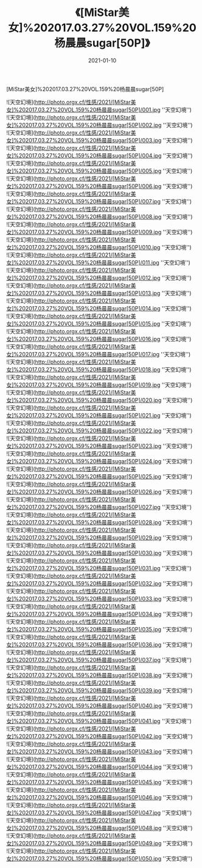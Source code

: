 ﻿---
layout: post
title: 《[MiStar美女]%202017.03.27%20VOL.159%20杨晨晨sugar[50P]》
date: 2021-01-10
img: http://photo.orgx.cf/性感/2021/[MiStar美女]%202017.03.27%20VOL.159%20杨晨晨sugar[50P]/000.jpg
tags: [美女,性感,泳衣]
---

[MiStar美女]%202017.03.27%20VOL.159%20杨晨晨sugar[50P]



![天空幻境](http://photo.orgx.cf/性感/2021/[MiStar美女]%202017.03.27%20VOL.159%20杨晨晨sugar[50P]/001.jpg ''天空幻境'')<br>
![天空幻境](http://photo.orgx.cf/性感/2021/[MiStar美女]%202017.03.27%20VOL.159%20杨晨晨sugar[50P]/002.jpg ''天空幻境'')<br>
![天空幻境](http://photo.orgx.cf/性感/2021/[MiStar美女]%202017.03.27%20VOL.159%20杨晨晨sugar[50P]/003.jpg ''天空幻境'')<br>
![天空幻境](http://photo.orgx.cf/性感/2021/[MiStar美女]%202017.03.27%20VOL.159%20杨晨晨sugar[50P]/004.jpg ''天空幻境'')<br>
![天空幻境](http://photo.orgx.cf/性感/2021/[MiStar美女]%202017.03.27%20VOL.159%20杨晨晨sugar[50P]/005.jpg ''天空幻境'')<br>
![天空幻境](http://photo.orgx.cf/性感/2021/[MiStar美女]%202017.03.27%20VOL.159%20杨晨晨sugar[50P]/006.jpg ''天空幻境'')<br>
![天空幻境](http://photo.orgx.cf/性感/2021/[MiStar美女]%202017.03.27%20VOL.159%20杨晨晨sugar[50P]/007.jpg ''天空幻境'')<br>
![天空幻境](http://photo.orgx.cf/性感/2021/[MiStar美女]%202017.03.27%20VOL.159%20杨晨晨sugar[50P]/008.jpg ''天空幻境'')<br>
![天空幻境](http://photo.orgx.cf/性感/2021/[MiStar美女]%202017.03.27%20VOL.159%20杨晨晨sugar[50P]/009.jpg ''天空幻境'')<br>
![天空幻境](http://photo.orgx.cf/性感/2021/[MiStar美女]%202017.03.27%20VOL.159%20杨晨晨sugar[50P]/010.jpg ''天空幻境'')<br>
![天空幻境](http://photo.orgx.cf/性感/2021/[MiStar美女]%202017.03.27%20VOL.159%20杨晨晨sugar[50P]/011.jpg ''天空幻境'')<br>
![天空幻境](http://photo.orgx.cf/性感/2021/[MiStar美女]%202017.03.27%20VOL.159%20杨晨晨sugar[50P]/012.jpg ''天空幻境'')<br>
![天空幻境](http://photo.orgx.cf/性感/2021/[MiStar美女]%202017.03.27%20VOL.159%20杨晨晨sugar[50P]/013.jpg ''天空幻境'')<br>
![天空幻境](http://photo.orgx.cf/性感/2021/[MiStar美女]%202017.03.27%20VOL.159%20杨晨晨sugar[50P]/014.jpg ''天空幻境'')<br>
![天空幻境](http://photo.orgx.cf/性感/2021/[MiStar美女]%202017.03.27%20VOL.159%20杨晨晨sugar[50P]/015.jpg ''天空幻境'')<br>
![天空幻境](http://photo.orgx.cf/性感/2021/[MiStar美女]%202017.03.27%20VOL.159%20杨晨晨sugar[50P]/016.jpg ''天空幻境'')<br>
![天空幻境](http://photo.orgx.cf/性感/2021/[MiStar美女]%202017.03.27%20VOL.159%20杨晨晨sugar[50P]/017.jpg ''天空幻境'')<br>
![天空幻境](http://photo.orgx.cf/性感/2021/[MiStar美女]%202017.03.27%20VOL.159%20杨晨晨sugar[50P]/018.jpg ''天空幻境'')<br>
![天空幻境](http://photo.orgx.cf/性感/2021/[MiStar美女]%202017.03.27%20VOL.159%20杨晨晨sugar[50P]/019.jpg ''天空幻境'')<br>
![天空幻境](http://photo.orgx.cf/性感/2021/[MiStar美女]%202017.03.27%20VOL.159%20杨晨晨sugar[50P]/020.jpg ''天空幻境'')<br>
![天空幻境](http://photo.orgx.cf/性感/2021/[MiStar美女]%202017.03.27%20VOL.159%20杨晨晨sugar[50P]/021.jpg ''天空幻境'')<br>
![天空幻境](http://photo.orgx.cf/性感/2021/[MiStar美女]%202017.03.27%20VOL.159%20杨晨晨sugar[50P]/022.jpg ''天空幻境'')<br>
![天空幻境](http://photo.orgx.cf/性感/2021/[MiStar美女]%202017.03.27%20VOL.159%20杨晨晨sugar[50P]/023.jpg ''天空幻境'')<br>
![天空幻境](http://photo.orgx.cf/性感/2021/[MiStar美女]%202017.03.27%20VOL.159%20杨晨晨sugar[50P]/024.jpg ''天空幻境'')<br>
![天空幻境](http://photo.orgx.cf/性感/2021/[MiStar美女]%202017.03.27%20VOL.159%20杨晨晨sugar[50P]/025.jpg ''天空幻境'')<br>
![天空幻境](http://photo.orgx.cf/性感/2021/[MiStar美女]%202017.03.27%20VOL.159%20杨晨晨sugar[50P]/026.jpg ''天空幻境'')<br>
![天空幻境](http://photo.orgx.cf/性感/2021/[MiStar美女]%202017.03.27%20VOL.159%20杨晨晨sugar[50P]/027.jpg ''天空幻境'')<br>
![天空幻境](http://photo.orgx.cf/性感/2021/[MiStar美女]%202017.03.27%20VOL.159%20杨晨晨sugar[50P]/028.jpg ''天空幻境'')<br>
![天空幻境](http://photo.orgx.cf/性感/2021/[MiStar美女]%202017.03.27%20VOL.159%20杨晨晨sugar[50P]/029.jpg ''天空幻境'')<br>
![天空幻境](http://photo.orgx.cf/性感/2021/[MiStar美女]%202017.03.27%20VOL.159%20杨晨晨sugar[50P]/030.jpg ''天空幻境'')<br>
![天空幻境](http://photo.orgx.cf/性感/2021/[MiStar美女]%202017.03.27%20VOL.159%20杨晨晨sugar[50P]/031.jpg ''天空幻境'')<br>
![天空幻境](http://photo.orgx.cf/性感/2021/[MiStar美女]%202017.03.27%20VOL.159%20杨晨晨sugar[50P]/032.jpg ''天空幻境'')<br>
![天空幻境](http://photo.orgx.cf/性感/2021/[MiStar美女]%202017.03.27%20VOL.159%20杨晨晨sugar[50P]/033.jpg ''天空幻境'')<br>
![天空幻境](http://photo.orgx.cf/性感/2021/[MiStar美女]%202017.03.27%20VOL.159%20杨晨晨sugar[50P]/034.jpg ''天空幻境'')<br>
![天空幻境](http://photo.orgx.cf/性感/2021/[MiStar美女]%202017.03.27%20VOL.159%20杨晨晨sugar[50P]/035.jpg ''天空幻境'')<br>
![天空幻境](http://photo.orgx.cf/性感/2021/[MiStar美女]%202017.03.27%20VOL.159%20杨晨晨sugar[50P]/036.jpg ''天空幻境'')<br>
![天空幻境](http://photo.orgx.cf/性感/2021/[MiStar美女]%202017.03.27%20VOL.159%20杨晨晨sugar[50P]/037.jpg ''天空幻境'')<br>
![天空幻境](http://photo.orgx.cf/性感/2021/[MiStar美女]%202017.03.27%20VOL.159%20杨晨晨sugar[50P]/038.jpg ''天空幻境'')<br>
![天空幻境](http://photo.orgx.cf/性感/2021/[MiStar美女]%202017.03.27%20VOL.159%20杨晨晨sugar[50P]/039.jpg ''天空幻境'')<br>
![天空幻境](http://photo.orgx.cf/性感/2021/[MiStar美女]%202017.03.27%20VOL.159%20杨晨晨sugar[50P]/040.jpg ''天空幻境'')<br>
![天空幻境](http://photo.orgx.cf/性感/2021/[MiStar美女]%202017.03.27%20VOL.159%20杨晨晨sugar[50P]/041.jpg ''天空幻境'')<br>
![天空幻境](http://photo.orgx.cf/性感/2021/[MiStar美女]%202017.03.27%20VOL.159%20杨晨晨sugar[50P]/042.jpg ''天空幻境'')<br>
![天空幻境](http://photo.orgx.cf/性感/2021/[MiStar美女]%202017.03.27%20VOL.159%20杨晨晨sugar[50P]/043.jpg ''天空幻境'')<br>
![天空幻境](http://photo.orgx.cf/性感/2021/[MiStar美女]%202017.03.27%20VOL.159%20杨晨晨sugar[50P]/044.jpg ''天空幻境'')<br>
![天空幻境](http://photo.orgx.cf/性感/2021/[MiStar美女]%202017.03.27%20VOL.159%20杨晨晨sugar[50P]/045.jpg ''天空幻境'')<br>
![天空幻境](http://photo.orgx.cf/性感/2021/[MiStar美女]%202017.03.27%20VOL.159%20杨晨晨sugar[50P]/046.jpg ''天空幻境'')<br>
![天空幻境](http://photo.orgx.cf/性感/2021/[MiStar美女]%202017.03.27%20VOL.159%20杨晨晨sugar[50P]/047.jpg ''天空幻境'')<br>
![天空幻境](http://photo.orgx.cf/性感/2021/[MiStar美女]%202017.03.27%20VOL.159%20杨晨晨sugar[50P]/048.jpg ''天空幻境'')<br>
![天空幻境](http://photo.orgx.cf/性感/2021/[MiStar美女]%202017.03.27%20VOL.159%20杨晨晨sugar[50P]/049.jpg ''天空幻境'')<br>
![天空幻境](http://photo.orgx.cf/性感/2021/[MiStar美女]%202017.03.27%20VOL.159%20杨晨晨sugar[50P]/050.jpg ''天空幻境'')<br>